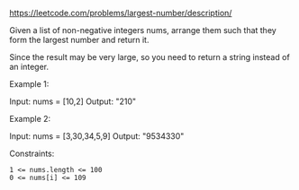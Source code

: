 https://leetcode.com/problems/largest-number/description/

Given a list of non-negative integers nums, arrange them such that they form the largest number and return it.

Since the result may be very large, so you need to return a string instead of an integer.


Example 1:

Input: nums = [10,2]
Output: "210"

Example 2:

Input: nums = [3,30,34,5,9]
Output: "9534330"


Constraints:

    1 <= nums.length <= 100
    0 <= nums[i] <= 109

